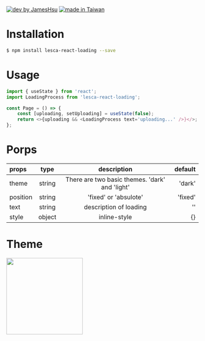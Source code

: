 [![dev by JamesHsu](https://img.shields.io/badge/Dev%20by-Jameshsu1125-green)](https://github.com/jameshsu1125/) [![made in Taiwan](https://img.shields.io/badge/Made%20in-Taiwan-orange)](https://github.com/jameshsu1125/)

# Installation

```sh
$ npm install lesca-react-loading --save
```

# Usage

```javascript
import { useState } from 'react';
import LoadingProcess from 'lesca-react-loading';

const Page = () => {
	const [uploading, setUploading] = useState(false);
	return <>{uploading && <LoadingProcess text='uploading...' />}</>;
};
```

# Porps

| props    |  type  |                  description                   | default |
| :------- | :----: | :--------------------------------------------: | ------: |
| theme    | string | There are two basic themes. 'dark' and 'light' |  'dark' |
| position | string |             'fixed' or 'absulote'              | 'fixed' |
| text     | string |             description of loading             |      '' |
| style    | object |                  inline-style                  |      {} |

# Theme

<img src='http://linebot.lesca.net/data/git/02.gif' width='200' height='200' />
